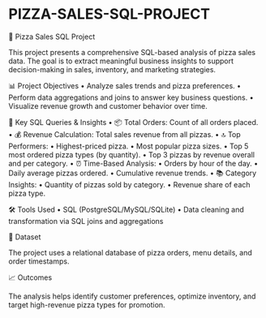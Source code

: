# PIZZA-SALES-SQL-PROJECT
🍕 Pizza Sales SQL Project

This project presents a comprehensive SQL-based analysis of pizza sales data. The goal is to extract meaningful business insights to support decision-making in sales, inventory, and marketing strategies.

📊 Project Objectives • Analyze sales trends and pizza preferences. • Perform data aggregations and joins to answer key business questions. • Visualize revenue growth and customer behavior over time.

🧩 Key SQL Queries & Insights • 📦 Total Orders: Count of all orders placed. • 💰 Revenue Calculation: Total sales revenue from all pizzas. • 🔝 Top Performers: • Highest-priced pizza. • Most popular pizza sizes. • Top 5 most ordered pizza types (by quantity). • Top 3 pizzas by revenue overall and per category. • ⏰ Time-Based Analysis: • Orders by hour of the day. • Daily average pizzas ordered. • Cumulative revenue trends. • 📚 Category Insights: • Quantity of pizzas sold by category. • Revenue share of each pizza type.

🛠 Tools Used • SQL (PostgreSQL/MySQL/SQLite) • Data cleaning and transformation via SQL joins and aggregations

📁 Dataset

The project uses a relational database of pizza orders, menu details, and order timestamps.

📈 Outcomes

The analysis helps identify customer preferences, optimize inventory, and target high-revenue pizza types for promotion.
